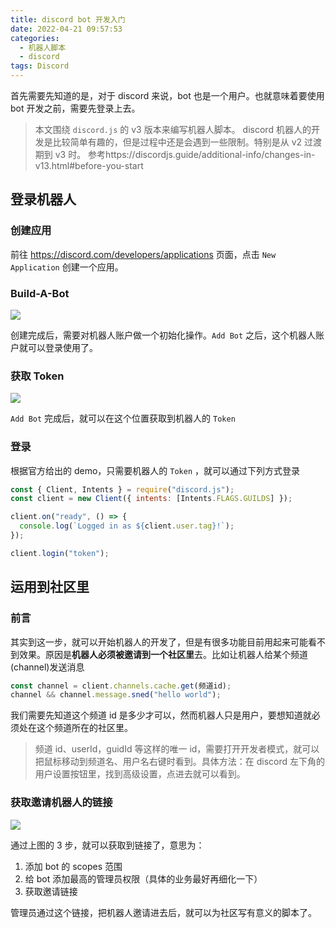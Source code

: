 ```yaml
---
title: discord bot 开发入门
date: 2022-04-21 09:57:53
categories:
  - 机器人脚本
  - discord
tags: Discord
---
```


首先需要先知道的是，对于 discord 来说，bot 也是一个用户。也就意味着要使用 bot 开发之前，需要先登录上去。

<!-- more -->

> 本文围绕 `discord.js` 的 v3 版本来编写机器人脚本。
> discord 机器人的开发是比较简单有趣的，但是过程中还是会遇到一些限制。特别是从 v2 过渡期到 v3 时。
> 参考https://discordjs.guide/additional-info/changes-in-v13.html#before-you-start

## 登录机器人

### 创建应用

前往 https://discord.com/developers/applications 页面，点击 `New Application` 创建一个应用。

### Build-A-Bot

![](/images/e6c9d24ely1h1l1bqb3gjj21gv0cddgy.jpg)

创建完成后，需要对机器人账户做一个初始化操作。`Add Bot` 之后，这个机器人账户就可以登录使用了。

### 获取 Token

![](/images/20220424230317.png)

`Add Bot` 完成后，就可以在这个位置获取到机器人的 `Token`

### 登录

根据官方给出的 demo，只需要机器人的 `Token` ，就可以通过下列方式登录

```js
const { Client, Intents } = require("discord.js");
const client = new Client({ intents: [Intents.FLAGS.GUILDS] });

client.on("ready", () => {
  console.log(`Logged in as ${client.user.tag}!`);
});

client.login("token");
```

## 运用到社区里

### 前言

其实到这一步，就可以开始机器人的开发了，但是有很多功能目前用起来可能看不到效果。原因是**机器人必须被邀请到一个社区里**去。比如让机器人给某个频道(channel)发送消息

```js
const channel = client.channels.cache.get(频道id);
channel && channel.message.sned("hello world");
```

我们需要先知道这个频道 id 是多少才可以，然而机器人只是用户，要想知道就必须处在这个频道所在的社区里。

> 频道 id、userId，guidId 等这样的唯一 id，需要打开开发者模式，就可以把鼠标移动到频道名、用户名右键时看到。具体方法：在 discord 左下角的用户设置按钮里，找到高级设置，点进去就可以看到。

### 获取邀请机器人的链接

![](/images/20220424230311237.png)

通过上图的 3 步，就可以获取到链接了，意思为：

1. 添加 bot 的 scopes 范围
2. 给 bot 添加最高的管理员权限（具体的业务最好再细化一下）
3. 获取邀请链接

管理员通过这个链接，把机器人邀请进去后，就可以为社区写有意义的脚本了。
